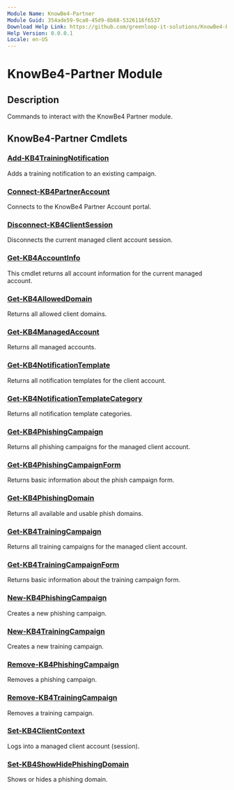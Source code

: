 ```yaml
---
Module Name: KnowBe4-Partner
Module Guid: 354ade59-9ca0-45d9-8b68-5326116f6537
Download Help Link: https://github.com/greenloop-it-solutions/KnowBe4-Partner
Help Version: 0.0.0.1
Locale: en-US
---
```


# KnowBe4-Partner Module

## Description

Commands to interact with the KnowBe4 Partner module.

## KnowBe4-Partner Cmdlets

### [Add-KB4TrainingNotification](Docs/Add-KB4TrainingNotification.md)

Adds a training notification to an existing campaign.

### [Connect-KB4PartnerAccount](Docs/Connect-KB4PartnerAccount.md)

Connects to the KnowBe4 Partner Account portal.

### [Disconnect-KB4ClientSession](Docs/Disconnect-KB4ClientSession.md)

Disconnects the current managed client account session.

### [Get-KB4AccountInfo](Docs/Get-KB4AccountInfo.md)

This cmdlet returns all account information for the current managed account.

### [Get-KB4AllowedDomain](Docs/Get-KB4AllowedDomain.md)

Returns all allowed client domains.

### [Get-KB4ManagedAccount](Docs/Get-KB4ManagedAccount.md)

Returns all managed accounts.

### [Get-KB4NotificationTemplate](Docs/Get-KB4NotificationTemplate.md)

Returns all notification templates for the client account.

### [Get-KB4NotificationTemplateCategory](Docs/Get-KB4NotificationTemplateCategory.md)

Returns all notification template categories.

### [Get-KB4PhishingCampaign](Docs/Get-KB4PhishingCampaign.md)

Returns all phishing campaigns for the managed client account.

### [Get-KB4PhishingCampaignForm](Docs/Get-KB4PhishingCampaignForm.md)

Returns basic information about the phish campaign form.

### [Get-KB4PhishingDomain](Docs/Get-KB4PhishingDomain.md)

Returns all available and usable phish domains.

### [Get-KB4TrainingCampaign](Docs/Get-KB4TrainingCampaign.md)

Returns all training campaigns for the managed client account.

### [Get-KB4TrainingCampaignForm](Docs/Get-KB4TrainingCampaignForm.md)

Returns basic information about the training campaign form.

### [New-KB4PhishingCampaign](Docs/New-KB4PhishingCampaign.md)

Creates a new phishing campaign.

### [New-KB4TrainingCampaign](Docs/New-KB4TrainingCampaign.md)

Creates a new training campaign.

### [Remove-KB4PhishingCampaign](Docs/Remove-KB4PhishingCampaign.md)

Removes a phishing campaign.

### [Remove-KB4TrainingCampaign](Docs/Remove-KB4TrainingCampaign.md)

Removes a training campaign.

### [Set-KB4ClientContext](Docs/Set-KB4ClientContext.md)

Logs into a managed client account (session).

### [Set-KB4ShowHidePhishingDomain](Docs/Set-KB4ShowHidePhishingDomain.md)

Shows or hides a phishing domain.
